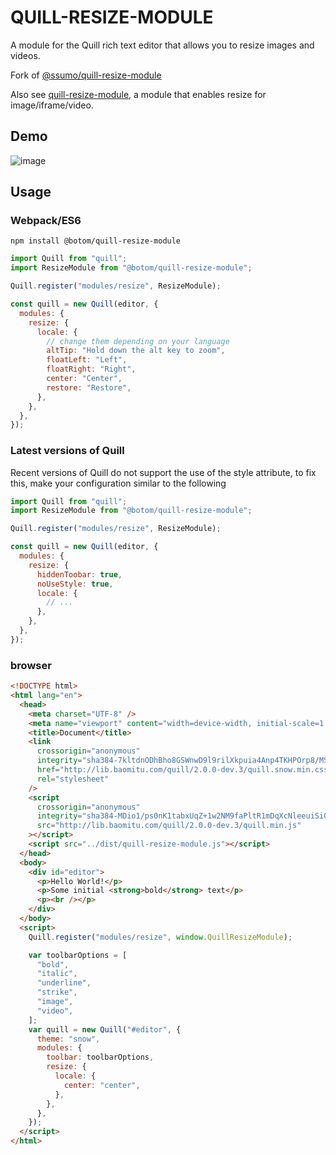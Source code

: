 # QUILL-RESIZE-MODULE

A module for the Quill rich text editor that allows you to resize images and videos.

Fork of [@ssumo/quill-resize-module](https://github.com/1002237913/quill-resize-module)

Also see [quill-resize-module](https://github.com/BOTOOM/quill-resize-module),
a module that enables resize for image/iframe/video.

## Demo

![image](https://raw.githubusercontent.com/BOTOOM/quill-resize-module/master/demo/demo.gif)

## Usage

### Webpack/ES6

`npm install @botom/quill-resize-module`

```javascript
import Quill from "quill";
import ResizeModule from "@botom/quill-resize-module";

Quill.register("modules/resize", ResizeModule);

const quill = new Quill(editor, {
  modules: {
    resize: {
      locale: {
        // change them depending on your language
        altTip: "Hold down the alt key to zoom",
        floatLeft: "Left",
        floatRight: "Right",
        center: "Center",
        restore: "Restore",
      },
    },
  },
});
```

### Latest versions of Quill

Recent versions of Quill do not support the use of the style attribute, to fix this, make your configuration similar to the following

```javascript
import Quill from "quill";
import ResizeModule from "@botom/quill-resize-module";

Quill.register("modules/resize", ResizeModule);

const quill = new Quill(editor, {
  modules: {
    resize: {
      hiddenToobar: true,
      noUseStyle: true,
      locale: {
        // ...
      },
    },
  },
});
```

### browser

```html
<!DOCTYPE html>
<html lang="en">
  <head>
    <meta charset="UTF-8" />
    <meta name="viewport" content="width=device-width, initial-scale=1.0" />
    <title>Document</title>
    <link
      crossorigin="anonymous"
      integrity="sha384-7kltdnODhBho8GSWnwD9l9rilXkpuia4Anp4TKHPOrp8/MS/+083g4it4MYED/hc"
      href="http://lib.baomitu.com/quill/2.0.0-dev.3/quill.snow.min.css"
      rel="stylesheet"
    />
    <script
      crossorigin="anonymous"
      integrity="sha384-MDio1/ps0nK1tabxUqZ+1w2NM9faPltR1mDqXcNleeuiSi0KBXqIsWofIp4r5A0+"
      src="http://lib.baomitu.com/quill/2.0.0-dev.3/quill.min.js"
    ></script>
    <script src="../dist/quill-resize-module.js"></script>
  </head>
  <body>
    <div id="editor">
      <p>Hello World!</p>
      <p>Some initial <strong>bold</strong> text</p>
      <p><br /></p>
    </div>
  </body>
  <script>
    Quill.register("modules/resize", window.QuillResizeModule);

    var toolbarOptions = [
      "bold",
      "italic",
      "underline",
      "strike",
      "image",
      "video",
    ];
    var quill = new Quill("#editor", {
      theme: "snow",
      modules: {
        toolbar: toolbarOptions,
        resize: {
          locale: {
            center: "center",
          },
        },
      },
    });
  </script>
</html>
```
